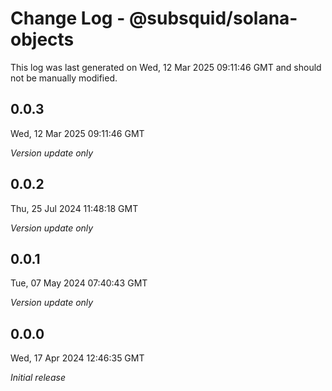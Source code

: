 # Change Log - @subsquid/solana-objects

This log was last generated on Wed, 12 Mar 2025 09:11:46 GMT and should not be manually modified.

## 0.0.3
Wed, 12 Mar 2025 09:11:46 GMT

_Version update only_

## 0.0.2
Thu, 25 Jul 2024 11:48:18 GMT

_Version update only_

## 0.0.1
Tue, 07 May 2024 07:40:43 GMT

_Version update only_

## 0.0.0
Wed, 17 Apr 2024 12:46:35 GMT

_Initial release_

